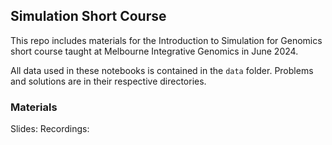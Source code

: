 
## Simulation Short Course

This repo includes materials for the Introduction to Simulation for Genomics
short course taught at Melbourne Integrative Genomics in June 2024.

All data used in these notebooks is contained in the `data` folder. Problems and
solutions are in their respective directories.

### Materials

Slides:
Recordings:
